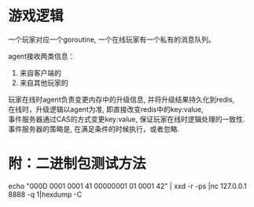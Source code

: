 游戏逻辑
===
一个玩家对应一个goroutine, 一个在线玩家有一个私有的消息队列。

agent接收两类信息：     
1. 来自客户端的    
2. 来自其他玩家的    

玩家在线时agent负责变更内存中的升级信息, 并将升级结果持久化到redis,   
在线时，升级逻辑以agent为准, 即直接改变redis中的key:value,   
事件服务器通过CAS的方式变更key:value, 保证玩家在线时逻辑处理的一致性.     
事件服务器的策略是, 在满足条件的时候执行，或者忽略.

附：二进制包测试方法
==========================

 echo "000D 0001 0001 41 00000001 01 0001 42" | xxd -r -ps |nc 127.0.0.1 8888 -q 1|hexdump -C
 
 
